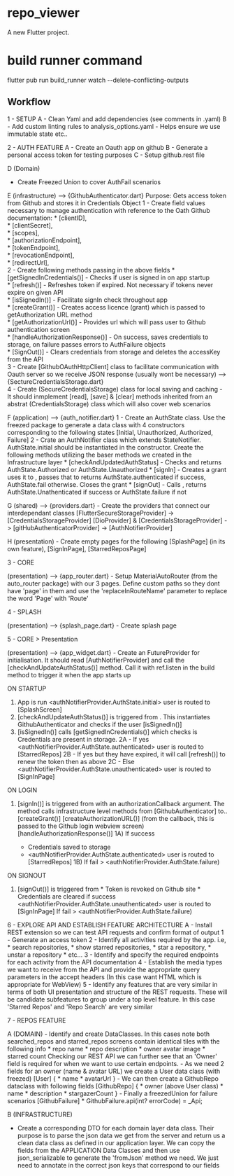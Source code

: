 # repo_viewer

A new Flutter project.

# build runner command
flutter pub run build_runner watch --delete-conflicting-outputs

## Workflow 


1 - SETUP
  A - Clean Yaml and add dependencies (see comments in .yaml)
  B - Add custom linting rules to analysis_options.yaml - Helps ensure we use immutable state etc..

2 - AUTH FEATURE
  A - Create an Oauth app on github
  B - Generate a personal access token for testing purposes
  C - Setup github.rest file

  D (Domain)
   - Create Freezed Union to cover AuthFail scenarios

  E (infrastructure)
    --> {GithubAuthenticator.dart} Purpose: Gets access token from Github and stores it in Credentials Object
        1 - Create field values necessary to manage authentication with reference to the Oath Github documentation: 
          * [clientID], <br />
          * [clientSecret], <br />
          * [scopes], <br />
          * [authorizationEndpoint], <br />
          * [tokenEndpoint], <br />
          * [revocationEndpoint], <br />
          * [redirectUrl],<br />
        2 - Create following methods passing in the above fields
          * [getSignedInCredentials()] - Checks if user is signed in on app startup<br />
          * [refresh()] - Refreshes token if expired. Not necessary if tokens never expire on given API<br />
          * [isSignedIn()] - Facilitate signIn check throughout app<br />
          * [createGrant()] - Creates  access licence (grant) which is passed to getAuthorization URL method<br />
          * [getAuthorizationUrl()] - Provides url which will pass user to Github authentication screen<br />
          * [handleAuthorizationResponse()] - On success, saves credentials to storage, on failure passes errors to AuthFailure objects<br />
          * [SignOut()] - Clears credentials from storage and deletes the accessKey from the API<br />
        3 - Create [GithubOAuthHttpClient] class to facilitate communication with Oauth server so we receive JSON response (usually wont be necessary)
    --> {SectureCredentialsStorage.dart}
    <br />
        4 - Create (SecureCredentialsStorage) class for local saving and caching - It should inmplement [read], [save] & [clear] methods inherited from an abstrat (CredentialsStorage) class which will also cover web scenarios

  F (application)
    --> {auth_notifier.dart}
        1 - Create an AuthState class. Use the freezed package to generate a data class with 4 constructors corresponding to the following states [Initial, Unauthorized, Authorized, Failure]
        2 - Crate an AuthNotifier class which extends StateNotifier. AuthState.initial should be instantiated in the constructor. Create the following methods utilizing the baser methods we created in the Infrastructure layer
        * [checkAndUpdatedAuthStatus] - Checks <isSignedIn> and returns AuthState.Authorized or AuthState.Unauthorized
        * [signIn] - Creates a grant <CreateGrant> uses it to <getAuthorisationURl>, passes that to <HandleAuthorisationResponse> returns AuthState.authenticated if success, AuthState.fail otherwise. Closes the grant
        * [signOut] - Calls <signOut>, returns AuthState.Unathenticated if success or AuthState.failure if not

  G (shared)
    --> {providers.dart}
        - Create the providers that connect our interdependant classes 
        [FlutterSecureStorageProvider] -> [CredentialsStorageProvider] 
        [DioProvider] & [CredentialsStorageProvider]  -> [gitHubAuthenticatorProvider] -> [AuthNotifierProvider]

  H (presentation)
        - Create empty pages for the following [SplashPage] (in its own feature), [SignInPage], [StarredReposPage]

3 - CORE 

  (presentation)
    --> {app_router.dart}
        - Setup MaterialAutoRouter (from the auto_router package) with our 3 pages. Define custom paths so they dont have 'page' in them and use the 'replaceInRouteName' parameter to replace the word 'Page' with 'Route'


4 - SPLASH

  (presentation)
    --> {splash_page.dart}
        - Create splash page

5 - CORE > Presentation

  (presentation)
    --> {app_widget.dart}
      - Create an FutureProvider for initialisation. It should read [AuthNotifierProvider] and call the [checkAndUpdateAuthStatus()] method. Call it with ref.listen in the build method to trigger it when the app starts up

  ON STARTUP 
  1) App is run <authNotifierProvider.AuthState.initial> user is routed to [SplashScreen]
  2) [checkAndUpdateAuthStatus()] is triggered from <initializationProvider>. This instantiates GithubAuthenticator and checks if the user [isSignedIn()]
  3) [isSignedIn()] calls [getSignedInCredentials()] which checks is Credentials are present in storage. 
    2A - If yes <authNotifierProvider.AuthState.authenticated> user is routed to [StarredRepos]
    2B - If yes but they have expired, it will call [refresh()] to renew the token then as above
    2C - Else <authNotifierProvider.AuthState.unauthenticated> user is routed to [SignInPage]

  ON LOGIN
  1) [signIn()] is triggered from <authNotifierProvider> with an authorizationCallback argument. The method calls infrastructure level methods from [GithubAuthenticator] to..
    [createGrant()]
    [createAuthorizationURL()] (from the callback, this is passed to the Github login webview screen)
    [handleAuthorizationResponse()]
      1A) If success 
        * Credentials saved to storage
        * <authNotifierProvider.AuthState.authenticated> user is routed to [StarredRepos]
      1B) If fail > <authNotifierProvider.AuthState.failure)

  ON SIGNOUT
  1) [signOut()] is triggered from <authNotifierProvider>
    * Token is revoked on Github site
    * Credentials are cleared
    if success <authNotifierProvider.AuthState.unauthenticated> user is routed to [SignInPage]
    If fail > <authNotifierProvider.AuthState.failure)

6 - EXPLORE API AND ESTABLISH FEATURE ARCHITECTURE
  A - Install REST extension so we can test API requests and confirm format of output
    1 - Generate an access token
    2 - Identify all activities required by the app. i.e, 
        * search repositories, 
        * show starred repositories, 
        * star a repository, 
        * unstar a repository 
        * etc... 
    3 - Identify and specify the required endpoints for each activity from the API documentation
    4 - Establish the media types we want to receive from the API and provide the appropriate query parameters in the accept headers (In this case want HTML which is appropriate for WebView)
    5 - Identify any features that are very similar in terms of both UI presentation and structure of the REST requests. These will be candidate subfeatures to group under a top level feature. In this case 'Starred Repos' and 'Repo Search' are very similar

7 - REPOS FEATURE

  A (DOMAIN)
    - Identify and create DataClasses. In this cases note both searched_repos and starred_repos screens contain identical tiles with the following info
      * repo name
      * repo description
      * owner avatar image
      * starred count
    Checking our REST API we can further see that an 'Owner' field is required for when we want to use certain endpoints. 
    - As we need 2 fields for an owner (name & avatar URL) we create a User data class (with freezed)
    [User] {
      * name
      * avatarUrl
    }
    - We can then create a GithubRepo dataclass with following fields 
    [GithubRepo] {
      * owner (above User class)
      * name
      * description
      * stargazerCount
    }
    - Finally a freezedUnion for failure scenarios
    [GithubFailure]
     * GithubFailure.api(int? errorCode) = _Api;
    
  B (INFRASTRUCTURE)
   - Create a corresponding DTO for each domain layer data class. Their purpose is to parse the json data we get from the server and return us a clean data class as defined in our application layer. We can copy the fields from the APPLICATION Data Classes and then use json_serializable to generate the 'fromJson' method we need. We just need to annotate in the correct json keys that correspond to our fields
